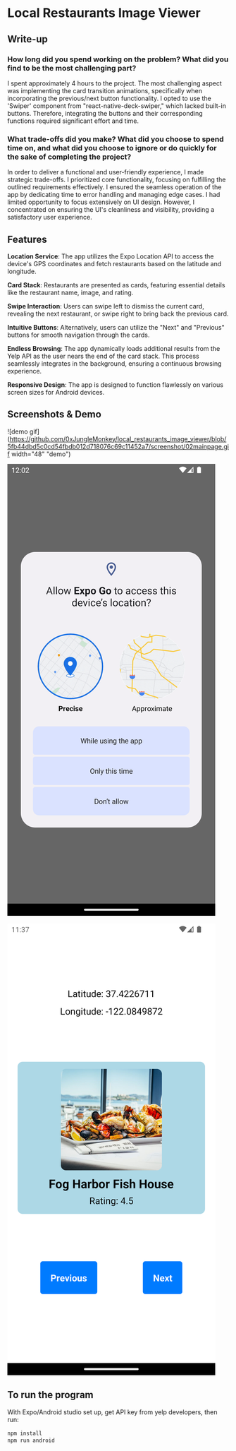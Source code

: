 # Local Restaurants Image Viewer

## Write-up
### How long did you spend working on the problem? What did you find to be the most challenging part?
I spent approximately 4 hours to the project. The most challenging aspect was implementing the card transition animations, specifically when incorporating the previous/next button functionality. I opted to use the 'Swiper' component from "react-native-deck-swiper," which lacked built-in buttons. Therefore, integrating the buttons and their corresponding functions required significant effort and time.

### What trade-offs did you make? What did you choose to spend time on, and what did you choose to ignore or do quickly for the sake of completing the project?
In order to deliver a functional and user-friendly experience, I made strategic trade-offs. I prioritized core functionality, focusing on fulfilling the outlined requirements effectively. I ensured the seamless operation of the app by dedicating time to error handling and managing edge cases. I had limited opportunity to focus extensively on UI design. However, I concentrated on ensuring the UI's cleanliness and visibility, providing a satisfactory user experience.



## Features

**Location Service**: The app utilizes the Expo Location API to access the device's GPS coordinates and fetch restaurants based on the latitude and longitude.

**Card Stack**: Restaurants are presented as cards, featuring essential details like the restaurant name, image, and rating.

**Swipe Interaction**: Users can swipe left to dismiss the current card, revealing the next restaurant, or swipe right to bring back the previous card.

**Intuitive Buttons**: Alternatively, users can utilize the "Next" and "Previous" buttons for smooth navigation through the cards.

**Endless Browsing**: The app dynamically loads additional results from the Yelp API as the user nears the end of the card stack. This process seamlessly integrates in the background, ensuring a continuous browsing experience.

**Responsive Design**: The app is designed to function flawlessly on various screen sizes for Android devices.

## Screenshots & Demo

![demo gif](https://github.com/0xJungleMonkey/local_restaurants_image_viewer/blob/5fb44dbd5c0cd54fbdb012d718076c69c11452a7/screenshot/02mainpage.gif width="48" "demo")

![get device location page](https://github.com/0xJungleMonkey/local_restaurants_image_viewer/blob/5fb44dbd5c0cd54fbdb012d718076c69c11452a7/screenshot/getdevicelocation.png "get device location page")


![mainpage](https://github.com/0xJungleMonkey/local_restaurants_image_viewer/blob/5fb44dbd5c0cd54fbdb012d718076c69c11452a7/screenshot/mainpage.png "mainpage")


## To run the program
With Expo/Android studio set up, get API key from yelp developers, then run:
```
npm install
npm run android
```
